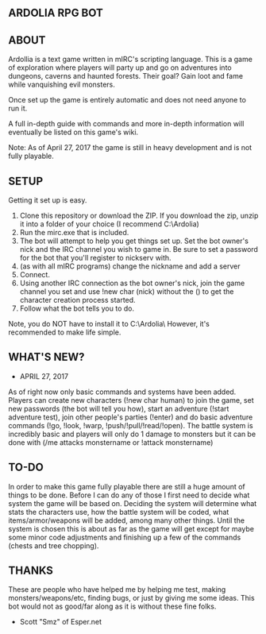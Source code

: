 ARDOLIA RPG BOT 
--------------

## ABOUT

Ardollia is a text game written in mIRC's scripting language.  This is a game of exploration where players will party up and go on adventures into dungeons, caverns and haunted forests. Their goal? Gain loot and fame while vanquishing evil monsters.

Once set up the game is entirely automatic and does not need anyone to run it.

A full in-depth guide with commands and more in-depth information will eventually be listed on this game's wiki.

Note: As of April 27, 2017 the game is still in heavy development and is not fully playable.


## SETUP

Getting it set up is easy.

 1. Clone this repository or download the ZIP.  If you download the zip, unzip it into a folder of your choice (I recommend C:\Ardolia)
 2. Run the mirc.exe that is included.
 3. The bot will attempt to help you get things set up.  Set the bot owner's nick and the IRC channel you wish to game in.  Be sure to set a password for the bot that you'll register to nickserv with.
 4. (as with all mIRC programs) change the nickname and add a server
 5. Connect.
 6. Using another IRC connection as the bot owner's nick, join the game channel you set and use !new char (nick) without the () to get the character creation process started.
 7. Follow what the bot tells you to do. 

Note, you do NOT have to install it to C:\Ardolia\ However, it's recommended to make life simple.

   
## WHAT'S NEW?

* APRIL 27, 2017

As of right now only basic commands and systems have been added.  Players can create new characters (!new char human) to join the game, set new passwords (the bot will tell you how), start an adventure (!start adventure test), join other people's parties (!enter) and do basic adventure commands (!go, !look, !warp, !push/!pull/!read/!open).  The battle system is incredibly basic and players will only do 1 damage to monsters but it can be done with (/me attacks monstername or !attack monstername)

## TO-DO

In order to make this game fully playable there are still a huge amount of things to be done.  Before I can do any of those I first need to decide what system the game will be based on.  Deciding the system will determine what stats the characters use, how the battle system will be coded, what items/armor/weapons will be added, among many other things. Until the system is chosen this is about as far as the game will get except for maybe some minor code adjustments and finishing up a few of the commands (chests and tree chopping). 

## THANKS

These are people who have helped me by helping me test, making monsters/weapons/etc, finding bugs, or just by giving me some ideas.  This bot would not as good/far along as it is without these fine folks.

* Scott "Smz" of Esper.net

